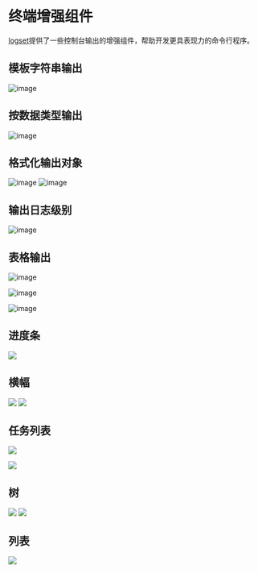 # 终端增强组件

[logset](https://zhangfisher.github.io/logsets/)提供了一些控制台输出的增强组件，帮助开发更具表现力的命令行程序。


## 模板字符串输出

![image](/images/log.jpg)

## 按数据类型输出

![image](/images/log2.jpg)

## 格式化输出对象

![image](/images/log3.jpg)
![image](/images/log5.jpg)

## 输出日志级别

![image](/images/log11.jpg)

## 表格输出

![image](/images/log6.jpg)
 
![image](/images/log7.jpg)

![image](/images/log8.jpg)

## 进度条

![](/images/progressbar.png)

## 横幅

![](/images/banner1.png)
![](/images/banner2.png)


## 任务列表

![](/images/tasklist.demo.gif) 

![](/images/createTasks.png) 


## 树

![](/images/tree1.png)
![](/images/tree2.png)

## 列表

![](/images/list.png)

